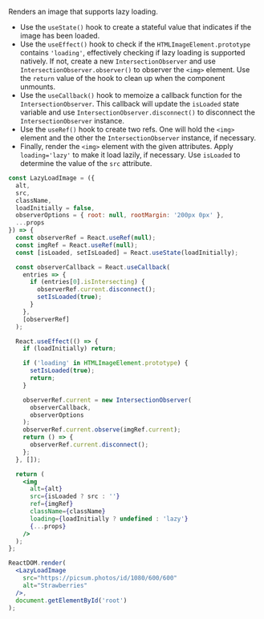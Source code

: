 Renders an image that supports lazy loading.

- Use the `useState()` hook to create a stateful value that indicates if the image has been loaded.
- Use the `useEffect()` hook to check if the `HTMLImageElement.prototype` contains `'loading'`, effectively checking if lazy loading is supported natively. If not, create a new `IntersectionObserver` and use `IntersectionObserver.observer()` to observer the `<img>` element. Use the `return` value of the hook to clean up when the component unmounts.
- Use the `useCallback()` hook to memoize a callback function for the `IntersectionObserver`. This callback will update the `isLoaded` state variable and use `IntersectionObserver.disconnect()` to disconnect the `IntersectionObserver` instance.
- Use the `useRef()` hook to create two refs. One will hold the `<img>` element and the other the `IntersectionObserver` instance, if necessary.
- Finally, render the `<img>` element with the given attributes. Apply `loading='lazy'` to make it load lazily, if necessary. Use `isLoaded` to determine the value of the `src` attribute.

```jsx
const LazyLoadImage = ({
  alt,
  src,
  className,
  loadInitially = false,
  observerOptions = { root: null, rootMargin: '200px 0px' },
  ...props
}) => {
  const observerRef = React.useRef(null);
  const imgRef = React.useRef(null);
  const [isLoaded, setIsLoaded] = React.useState(loadInitially);

  const observerCallback = React.useCallback(
    entries => {
      if (entries[0].isIntersecting) {
        observerRef.current.disconnect();
        setIsLoaded(true);
      }
    },
    [observerRef]
  );

  React.useEffect(() => {
    if (loadInitially) return;

    if ('loading' in HTMLImageElement.prototype) {
      setIsLoaded(true);
      return;
    }

    observerRef.current = new IntersectionObserver(
      observerCallback,
      observerOptions
    );
    observerRef.current.observe(imgRef.current);
    return () => {
      observerRef.current.disconnect();
    };
  }, []);

  return (
    <img
      alt={alt}
      src={isLoaded ? src : ''}
      ref={imgRef}
      className={className}
      loading={loadInitially ? undefined : 'lazy'}
      {...props}
    />
  );
};
```

```jsx
ReactDOM.render(
  <LazyLoadImage
    src="https://picsum.photos/id/1080/600/600"
    alt="Strawberries"
  />,
  document.getElementById('root')
);
```
